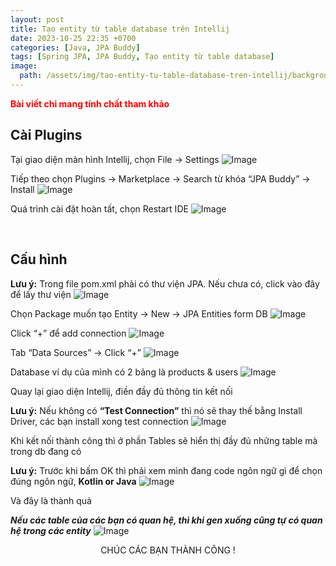 ```yaml
---
layout: post
title: Tạo entity từ table database trên Intellij
date: 2023-10-25 22:35 +0700
categories: [Java, JPA Buddy]
tags: [Spring JPA, JPA Buddy, Tạo entity từ table database]
image:
  path: /assets/img/tao-entity-tu-table-database-tren-intellij/background.jpg
---
```


<p style="color:red; font-weight:bold;">
Bài viết chỉ mang tính chất tham khảo
</p>

## Cài Plugins

Tại giao diện màn hình Intellij, chọn File -> Settings
![Image](/assets/img/tao-entity-tu-table-database-tren-intellij/image-1.png)

Tiếp theo chọn Plugins -> Marketplace -> Search từ khóa “JPA Buddy” -> Install
![Image](/assets/img/tao-entity-tu-table-database-tren-intellij/image-2.png)

Quá trình cài đặt hoàn tất, chọn Restart IDE
![Image](/assets/img/tao-entity-tu-table-database-tren-intellij/image-3.png)

<br/>

## Cấu hình

**Lưu ý:** Trong file pom.xml phải có thư viện JPA. Nếu chưa có, click vào đây để lấy thư viện
![Image](/assets/img/tao-entity-tu-table-database-tren-intellij/image-4.png)

Chọn Package muốn tạo Entity -> New -> JPA Entities form DB
![Image](/assets/img/tao-entity-tu-table-database-tren-intellij/image-5.png)

Click “+” để add connection
![Image](/assets/img/tao-entity-tu-table-database-tren-intellij/image-6.png)

Tab “Data Sources” -> Click “+”
![Image](/assets/img/tao-entity-tu-table-database-tren-intellij/image-7.png)

Database ví dụ của mình có 2 bảng là products & users
![Image](/assets/img/tao-entity-tu-table-database-tren-intellij/image-8.png)

Quay lại giao diện Intellij, điền đầy đủ thông tin kết nối

**Lưu ý:** Nếu không có **“Test Connection”** thì nó sẽ thay thế bằng Install Driver, các bạn install xong test connection
![Image](/assets/img/tao-entity-tu-table-database-tren-intellij/image-9.png)

Khi kết nối thành công thì ở phần Tables sẽ hiển thị đầy đủ những table mà trong db đang có

**Lưu ý:** Trước khi bấm OK thì phải xem mình đang code ngôn ngữ gì để chọn đúng ngôn ngữ, **Kotlin or Java**
![Image](/assets/img/tao-entity-tu-table-database-tren-intellij/image-10.png)

Và đây là thành quả

**_Nếu các table của các bạn có quan hệ, thì khi gen xuống cũng tự có quan hệ trong các entity_**
![Image](/assets/img/tao-entity-tu-table-database-tren-intellij/image-11.png)

<p align="center" >
 CHÚC CÁC BẠN THÀNH CÔNG !
</p>
